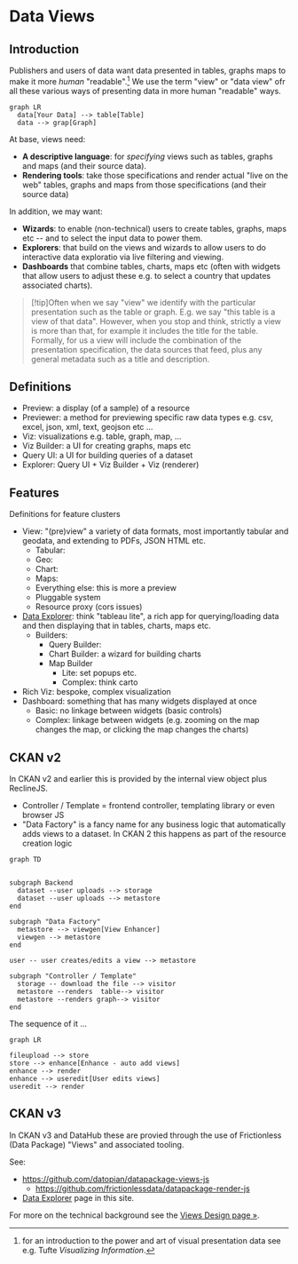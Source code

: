 # Data Views

## Introduction

Publishers and users of data want data presented in tables, graphs maps to make it more *human* "readable".[^1] We use the term "view" or "data view" ofr all these various ways of presenting data in more human "readable" ways.

[^1]: for an introduction to the power and art of visual presentation data see e.g. Tufte *Visualizing Information*.

```mermaid
graph LR
  data[Your Data] --> table[Table]
  data --> grap[Graph]
```

At base, views need:

* **A descriptive language**: for *specifying* views such as tables, graphs and maps (and their source data).
* **Rendering tools**: take those specifications and render actual "live on the web" tables, graphs and maps from those specifications (and their source data)

In addition, we may want:

* **Wizards**: to enable (non-technical) users to create tables, graphs, maps etc -- and to select the input data to power them.
* **Explorers**: that build on the views and wizards to allow users to do interactive data exploratio via live filtering and viewing.
* **Dashboards** that combine tables, charts, maps etc (often with widgets that allow users to adjust these e.g. to select a country that updates associated charts).

>[!tip]Often when we say "view" we identify with the particular presentation such as the table or graph. E.g. we say "this table is a view of that data". However, when you stop and think, strictly a view is more than that, for example it includes the title for the table. Formally, for us a view will include the combination of the presentation specification, the data sources that feed, plus any general metadata such as a title and description.

## Definitions

* Preview: a display (of a sample) of a resource
* Previewer: a method for previewing specific raw data types e.g. csv, excel, json, xml, text, geojson etc …
* Viz: visualizations e.g. table, graph, map, ...
* Viz Builder: a UI for creating graphs, maps etc
* Query UI: a UI for building queries of a dataset
* Explorer: Query UI + Viz Builder + Viz (renderer)

## Features

Definitions for feature clusters

* View: "(pre)view" a variety of data formats, most importantly tabular and geodata, and extending to PDFs, JSON HTML etc.
  * Tabular:
  * Geo:
  * Chart:
  * Maps:
  * Everything else: this is more a preview
  * Pluggable system
  * Resource proxy (cors issues)
* [Data Explorer][]: think "tableau lite", a rich app for querying/loading data and then displaying that in tables, charts, maps etc.
  * Builders:
    * Query Builder:
    * Chart Builder: a wizard for building charts
    * Map Builder
      * Lite: set popups etc.
      * Complex: think carto
* Rich Viz: bespoke, complex visualization
* Dashboard: something that has many widgets displayed at once
  * Basic: no linkage between widgets (basic controls)
  * Complex: linkage between widgets (e.g. zooming on the map changes the map, or clicking the map changes the charts)

[Data Explorer]: /docs/dms/data-explorer

## CKAN v2

In CKAN v2 and earlier this is provided by the internal view object plus ReclineJS.

* Controller / Template = frontend controller, templating library or even browser JS
* "Data Factory" is a fancy name for any business logic that automatically adds views to a dataset. In CKAN 2 this happens as part of the resource creation logic

```mermaid
graph TD


subgraph Backend
  dataset --user uploads --> storage
  dataset --user uploads --> metastore
end

subgraph "Data Factory"
  metastore --> viewgen[View Enhancer]
  viewgen --> metastore
end

user -- user creates/edits a view --> metastore

subgraph "Controller / Template"
  storage -- download the file --> visitor
  metastore --renders  table--> visitor
  metastore --renders graph--> visitor
end
```

The sequence of it ...

```mermaid
graph LR

fileupload --> store
store --> enhance[Enhance - auto add views]
enhance --> render
enhance --> useredit[User edits views]
useredit --> render
```

## CKAN v3

In CKAN v3 and DataHub these are provied through the use of Frictionless (Data Package) "Views" and associated tooling.

See:

* https://github.com/datopian/datapackage-views-js
  * https://github.com/frictionlessdata/datapackage-render-js
* [Data Explorer][] page in this site.

For more on the technical background see the [Views Design page &raquo;](/docs/dms/views/design).
